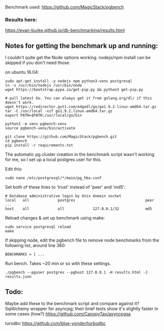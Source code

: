 


Benchmark used:
https://github.com/MagicStack/pgbench

### Results here:
https://evan-burke.github.io/db-benchmarking/results.html


## Notes for getting the benchmark up and running: 


I couldn't quite get the Node options working. nodejs/npm install can be skipped if you don't need those.

on ubuntu 16.04:
```shell
sudo apt-get install -y nodejs npm python3-venv postgresql
ln -s /usr/bin/nodejs /usr/bin/node
wget https://bootstrap.pypa.io/get-pip.py && python3 get-pip.py

# pull latest Go. You can always get it from golang.org/dl/ if this doesn't work.
wget https://redirector.gvt1.com/edgedl/go/go1.9.2.linux-amd64.tar.gz
tar -C /usr/local -xzf go1.9.2.linux-amd64.tar.gz
export PATH=$PATH:/usr/local/go/bin

python3 -m venv pgbench-venv
source pgbench-venv/bin/activate

git clone https://github.com/MagicStack/pgbench.git
cd pgbench
pip install -r requirements.txt
```

The automatic pg cluster creation in the benchmark script wasn't working for me, so I set up a local postgres user for this.

Edit this:
```shell
sudo nano /etc/postgresql/*/main/pg_hba.conf
```

Set both of these lines  to 'trust' instead of 'peer' and 'md5':
```
# Database administrative login by Unix domain socket
local   all             postgres                                peer
...
host    all             all             127.0.0.1/32            md5
```

Reload changes & set up benchmark using make:
```shell
sudo service postgresql reload
make
```

If skipping node, edit the pgbench file to remove node benchmarks from the following list, around line 360:
```
BENCHMARKS = [ ... 
```

Run bench. Takes ~20 min or so with these settings.
```shell
./pgbench --pguser postgres --pghost 127.0.0.1 -H results.html -J results.json
```



## Todo: 
Maybe add these to the benchmark script and compare against it? 
SqlAlchemy wrapper for asyncpg; their brief tests show it's slightly faster in some cases (how?)
https://github.com/CanopyTax/asyncpgsa

turodbc
https://github.com/blue-yonder/turbodbc
